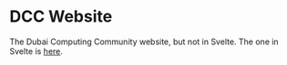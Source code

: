 # DCC Website
The Dubai Computing Community website, but not in Svelte. The one in Svelte is [here](https://github.com/DubaiComputingCommunity/website).
